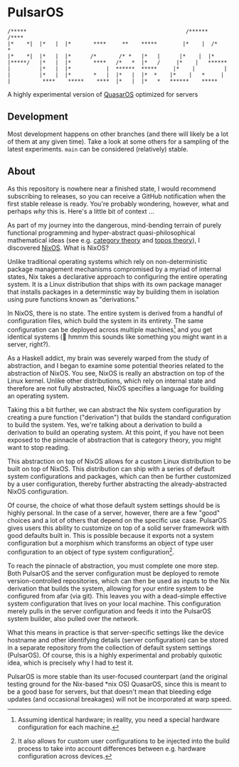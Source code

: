 # PulsarOS

    /*****                                                  /******   /****
    |*    *|  |*   |  |*       ****     **    *****        |*    |  /*    *
    |*    *|  |*   |  |*      /*       /* *   |*   |      |*    |  |*
    |*****/   |*   |  |*       ****   /*   *  |*   /     |*    |   ******
    |         |*   |  |*           |  ******  *****     |*    |         |
    |         |*   |  |*       *   |  |*   |  |*  *    |*    |   *     |
    |          ****    *****    ****  |*   |  |*   *   ******    *****

A highly experimental version of [QuasarOS](https://github.com/quantum9innovation/QuasarOS) optimized for servers

## Development

Most development happens on other branches (and there will likely be a lot of them at any given time). Take a look at some others for a sampling of the latest experiments. `main` can be considered (relatively) stable.

## About

As this repository is nowhere near a finished state, I would recommend subscribing to releases, so you can receive a GitHub notification when the first stable release is ready. You're probably wondering, however, what and perhaps *why* this is. Here's a little bit of context …

As part of my journey into the dangerous, mind-bending terrain of purely functional programming and hyper-abstract quasi-philosophical mathematical ideas (see e.g. [category theory](https://en.wikipedia.org/wiki/Category_theory) and [topos theory](https://en.wikipedia.org/wiki/Topos)), I discovered [NixOS](https://nixos.org/). What is NixOS?

Unlike traditional operating systems which rely on non-deterministic package management mechanisms compromised by a myriad of internal states, Nix takes a declarative approach to configuring the entire operating system. It is a Linux distribution that ships with its own package manager that installs packages in a determinstic way by building them in isolation using pure functions known as "derivations."

In NixOS, there is no state. The entire system is derived from a handful of configuration files, which build the system in its entirety. The same configuration can be deployed across multiple machines[^1] and you get identical systems (:thought_balloon: hmmm this sounds like something you might want in a server, right?).

As a Haskell addict, my brain was severely warped from the study of abstraction, and I began to examine some potential theories related to the abstraction of NixOS. You see, NixOS is really an abstraction on top of the Linux kernel. Unlike other distributions, which rely on internal state and therefore are not fully abstracted, NixOS specifies a language for building an operating system.

Taking this a bit further, we can abstract the Nix system configuration by creating a pure function ("derivation") that builds the standard configuration to build the system. Yes, we're talking about a derivation to build a derivation to build an operating system. At this point, if you have not been exposed to the pinnacle of abstraction that is category theory, you might want to stop reading.

This abstraction on top of NixOS allows for a custom Linux distribution to be built on top of NixOS. This distribution can ship with a series of default system configurations and packages, which can then be further customized by a user configuration, thereby further abstracting the already-abstracted NixOS configuration.

Of course, the choice of what those default system settings should be is highly personal. In the case of a server, however, there are a few "good" choices and a lot of others that depend on the specific use case. PulsarOS gives users this ability to customize on top of a solid server framework with good defaults built in. This is possible because it exports not a system configuration but a morphism which transforms an object of type user configuration to an object of type system configuration[^2].

To reach the pinnacle of abstraction, you must complete one more step. Both PulsarOS and the server configuration must be deployed to remote version-controlled repositories, which can then be used as inputs to the Nix derivation that builds the system, allowing for your entire system to be configured from afar (via git). This leaves you with a dead-simple effective system configuration that lives on your local machine. This configuration merely pulls in the server configuration and feeds it into the PulsarOS system builder, also pulled over the network.

What this means in practice is that server-specific settings like the device hostname and other identifying details (server configuration) can be stored in a separate repository from the collection of default system settings (PulsarOS). Of course, this is a highly experimental and probably quixotic idea, which is precisely why I had to test it.

PulsarOS is more stable than its user-focused counterpart (and the original testing ground for the Nix-based *nix OS) QuasarOS, since this is meant to be a good base for servers, but that doesn't mean that bleeding edge updates (and occasional breakages) will not be incorporated at warp speed.

[^1]: Assuming identical hardware; in reality, you need a special hardware configuration for each machine.

[^2]: It also allows for custom user configurations to be injected into the build process to take into account differences between e.g. hardware configuration across devices.
